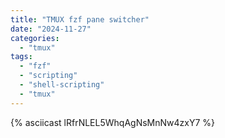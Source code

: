 ```yaml
---
title: "TMUX fzf pane switcher"
date: "2024-11-27"
categories: 
  - "tmux"
tags: 
  - "fzf"
  - "scripting"
  - "shell-scripting"
  - "tmux"
---
```


{% asciicast lRfrNLEL5WhqAgNsMnNw4zxY7 %}
